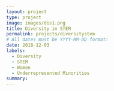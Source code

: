 ```yaml
---
layout: project
type: project
image: images/dis1.png
title: Diversity in STEM
permalink: projects/diversitystem
# All dates must be YYYY-MM-DD format!
date: 2018-12-03
labels:
  - Diversity
  - STEM
  - Women
  - Underrepresented Minorities
summary: 
---
```


